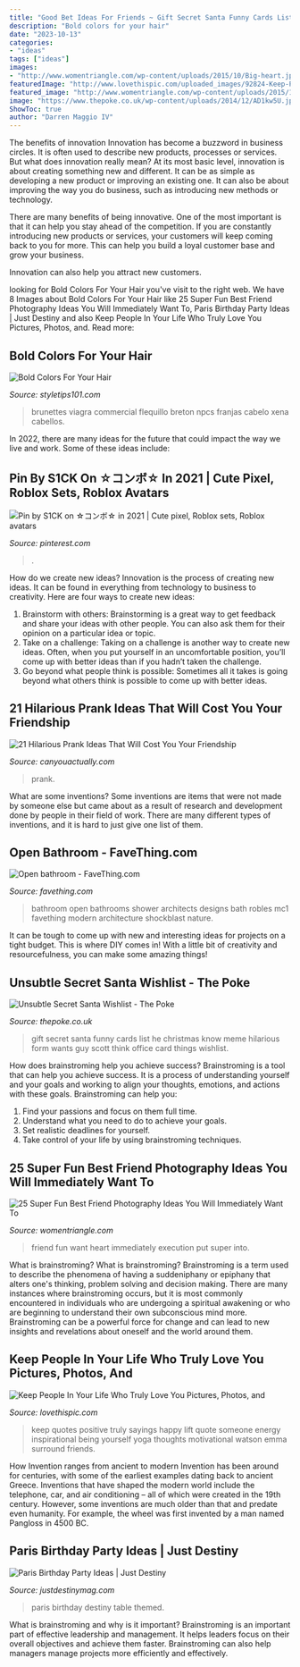 ```yaml
---
title: "Good Bet Ideas For Friends ~ Gift Secret Santa Funny Cards List He Christmas Know Meme Hilarious Form Wants Guy Scott Think Office Card Things Wishlist"
description: "Bold colors for your hair"
date: "2023-10-13"
categories:
- "ideas"
tags: ["ideas"]
images:
- "http://www.womentriangle.com/wp-content/uploads/2015/10/Big-heart.jpg"
featuredImage: "http://www.lovethispic.com/uploaded_images/92824-Keep-People-In-Your-Life-Who-Truly-Love-You.jpg"
featured_image: "http://www.womentriangle.com/wp-content/uploads/2015/10/Big-heart.jpg"
image: "https://www.thepoke.co.uk/wp-content/uploads/2014/12/AD1kw5U.jpg"
ShowToc: true
author: "Darren Maggio IV"
---
```



The benefits of innovation
Innovation has become a buzzword in business circles. It is often used to describe new products, processes or services. But what does innovation really mean?
At its most basic level, innovation is about creating something new and different. It can be as simple as developing a new product or improving an existing one. It can also be about improving the way you do business, such as introducing new methods or technology.

There are many benefits of being innovative. One of the most important is that it can help you stay ahead of the competition. If you are constantly introducing new products or services, your customers will keep coming back to you for more. This can help you build a loyal customer base and grow your business.

Innovation can also help you attract new customers.

	

		
looking for Bold Colors For Your Hair you've visit to the right web. We have 8 Images about Bold Colors For Your Hair like 25 Super Fun Best Friend Photography Ideas You Will Immediately Want To, Paris Birthday Party Ideas | Just Destiny and also Keep People In Your Life Who Truly Love You Pictures, Photos, and. Read more:
		
    
## Bold Colors For Your Hair

<img loading=lazy src="https://styletips101.com/wp-content/uploads/2009/01/brunette.jpg" onerror="this.onerror=null;this.src='https://tse3.mm.bing.net/th?id=OIP.0iM4aYQz-btc9S3-io28tQHaLW&amp;pid=15.1';" alt="Bold Colors For Your Hair">

_Source: styletips101.com_

>brunettes viagra commercial flequillo breton npcs franjas cabelo xena cabellos. 

	

In 2022, there are many ideas for the future that could impact the way we live and work. Some of these ideas include:

    
## Pin By S1CK On ☆コンボ☆ In 2021 | Cute Pixel, Roblox Sets, Roblox Avatars

<img loading=lazy src="https://i.pinimg.com/736x/7d/c5/41/7dc541e0fcb7e48f94f2a2e925fdc009.jpg" onerror="this.onerror=null;this.src='https://tse2.mm.bing.net/th?id=OIP.D1-_MVulaDKMBYf4Lga2ygHaLf&amp;pid=15.1';" alt="Pin by S1CK on ☆コンボ☆ in 2021 | Cute pixel, Roblox sets, Roblox avatars">

_Source: pinterest.com_

>. 

	

How do we create new ideas?
Innovation is the process of creating new ideas. It can be found in everything from technology to business to creativity. Here are four ways to create new ideas:

1. Brainstorm with others: Brainstorming is a great way to get feedback and share your ideas with other people. You can also ask them for their opinion on a particular idea or topic.
2. Take on a challenge: Taking on a challenge is another way to create new ideas. Often, when you put yourself in an uncomfortable position, you’ll come up with better ideas than if you hadn’t taken the challenge.
3. Go beyond what people think is possible: Sometimes all it takes is going beyond what others think is possible to come up with better ideas.

    
## 21 Hilarious Prank Ideas That Will Cost You Your Friendship

<img loading=lazy src="http://canyouactually.com/wp-content/uploads/56922e5ddbcb5779788d63de8854ec83-772x1024.jpg" onerror="this.onerror=null;this.src='https://tse4.mm.bing.net/th?id=OIP.F--wvSenmYwZpjlBOYgxVQHaJ0&amp;pid=15.1';" alt="21 Hilarious Prank Ideas That Will Cost You Your Friendship">

_Source: canyouactually.com_

>prank. 

	

What are some inventions?
Some inventions are items that were not made by someone else but came about as a result of research and development done by people in their field of work. There are many different types of inventions, and it is hard to just give one list of them.

    
## Open Bathroom - FaveThing.com

<img loading=lazy src="https://www.favething.com/uploads/images/main-fave-images/open_bathroom-1.jpg" onerror="this.onerror=null;this.src='https://tse1.mm.bing.net/th?id=OIP.1SYCcoLJQXr2GVhJD7n3xAHaLG&amp;pid=15.1';" alt="Open bathroom - FaveThing.com">

_Source: favething.com_

>bathroom open bathrooms shower architects designs bath robles mc1 favething modern architecture shockblast nature. 

	

It can be tough to come up with new and interesting ideas for projects on a tight budget. This is where DIY comes in! With a little bit of creativity and resourcefulness, you can make some amazing things!

    
## Unsubtle Secret Santa Wishlist - The Poke

<img loading=lazy src="https://www.thepoke.co.uk/wp-content/uploads/2014/12/AD1kw5U.jpg" onerror="this.onerror=null;this.src='https://tse3.mm.bing.net/th?id=OIP.GQSCfuwYw5qJzN3R9f5Y0QHaK9&amp;pid=15.1';" alt="Unsubtle Secret Santa Wishlist - The Poke">

_Source: thepoke.co.uk_

>gift secret santa funny cards list he christmas know meme hilarious form wants guy scott think office card things wishlist. 

	

How does brainstroming help you achieve success?
Brainstroming is a tool that can help you achieve success. It is a process of understanding yourself and your goals and working to align your thoughts, emotions, and actions with these goals. Brainstroming can help you: 
1. Find your passions and focus on them full time.
2. Understand what you need to do to achieve your goals.
3. Set realistic deadlines for yourself.
4. Take control of your life by using brainstroming techniques.

    
## 25 Super Fun Best Friend Photography Ideas You Will Immediately Want To

<img loading=lazy src="http://www.womentriangle.com/wp-content/uploads/2015/10/Big-heart.jpg" onerror="this.onerror=null;this.src='https://tse3.mm.bing.net/th?id=OIP.sXmqD1sCAJi1jZFsd7loTAHaJ3&amp;pid=15.1';" alt="25 Super Fun Best Friend Photography Ideas You Will Immediately Want To">

_Source: womentriangle.com_

>friend fun want heart immediately execution put super into. 

	

What is brainstroming?
What is brainstroming? Brainstroming is a term used to describe the phenomena of having a suddeniphany or epiphany that alters one's thinking, problem solving and decision making. There are many instances where brainstroming occurs, but it is most commonly encountered in individuals who are undergoing a spiritual awakening or who are beginning to understand their own subconscious mind more. Brainstroming can be a powerful force for change and can lead to new insights and revelations about oneself and the world around them.

    
## Keep People In Your Life Who Truly Love You Pictures, Photos, And

<img loading=lazy src="http://www.lovethispic.com/uploaded_images/92824-Keep-People-In-Your-Life-Who-Truly-Love-You.jpg" onerror="this.onerror=null;this.src='https://tse3.mm.bing.net/th?id=OIP.wKEa3w1kc2KYTxgcJT0rVAAAAA&amp;pid=15.1';" alt="Keep People In Your Life Who Truly Love You Pictures, Photos, and">

_Source: lovethispic.com_

>keep quotes positive truly sayings happy lift quote someone energy inspirational being yourself yoga thoughts motivational watson emma surround friends. 

	

How Invention ranges from ancient to modern
Invention has been around for centuries, with some of the earliest examples dating back to ancient Greece. Inventions that have shaped the modern world include the telephone, car, and air conditioning – all of which were created in the 19th century. However, some inventions are much older than that and predate even humanity. For example, the wheel was first invented by a man named Pangloss in 4500 BC.

    
## Paris Birthday Party Ideas | Just Destiny

<img loading=lazy src="http://justdestinymag.com/wp-content/uploads/2015/03/Paris-Birthday-Party-Just-Destiny-Mag.jpg" onerror="this.onerror=null;this.src='https://tse1.mm.bing.net/th?id=OIP.pqgLRZXBjrgBLRnEOrSW8QHaKl&amp;pid=15.1';" alt="Paris Birthday Party Ideas | Just Destiny">

_Source: justdestinymag.com_

>paris birthday destiny table themed. 

	

What is brainstroming and why is it important?
Brainstroming is an important part of effective leadership and management. It helps leaders focus on their overall objectives and achieve them faster. Brainstroming can also help managers manage projects more efficiently and effectively.

